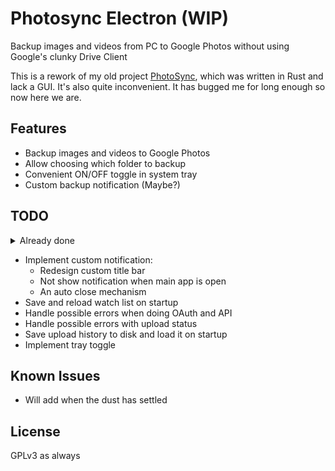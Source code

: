 # Photosync Electron (WIP)

Backup images and videos from PC to Google Photos without using Google's clunky Drive Client 

This is a rework of my old project [PhotoSync](https://www.github.com/letiendat198/Photosync), which was written in Rust and lack a GUI. It's also quite inconvenient. It has bugged me for long enough so now here we are.

## Features
- Backup images and videos to Google Photos
- Allow choosing which folder to backup
- Convenient ON/OFF toggle in system tray
- Custom backup notification (Maybe?) 

## TODO
<details>
    <summary>Already done</summary>
    
    - Done setup screen => OAuth works
    - Add folder to watch list works
    - File detection and upload works
    - Fix removing folders
    - Implement upload history and status
    - Implement a early state working custom notification

</details>

- Implement custom notification:
    - Redesign custom title bar
    - Not show notification when main app is open 
    - An auto close mechanism
- Save and reload watch list on startup
- Handle possible errors when doing OAuth and API
- Handle possible errors with upload status
- Save upload history to disk and load it on startup
- Implement tray toggle

## Known Issues
- Will add when the dust has settled

## License

GPLv3 as always